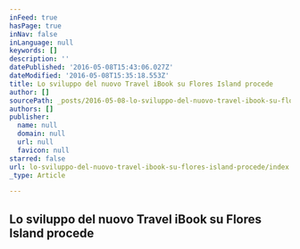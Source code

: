```yaml
---
inFeed: true
hasPage: true
inNav: false
inLanguage: null
keywords: []
description: ''
datePublished: '2016-05-08T15:43:06.027Z'
dateModified: '2016-05-08T15:35:18.553Z'
title: Lo sviluppo del nuovo Travel iBook su Flores Island procede
author: []
sourcePath: _posts/2016-05-08-lo-sviluppo-del-nuovo-travel-ibook-su-flores-island-procede.md
authors: []
publisher:
  name: null
  domain: null
  url: null
  favicon: null
starred: false
url: lo-sviluppo-del-nuovo-travel-ibook-su-flores-island-procede/index.html
_type: Article

---
```

## Lo sviluppo del nuovo Travel iBook su Flores Island procede